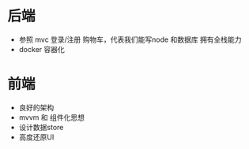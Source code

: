 # 后端

- 参照 mvc 登录/注册 购物车，代表我们能写node 和数据库 拥有全栈能力
- docker 容器化

# 前端

- 良好的架构
- mvvm 和 组件化思想
- 设计数据store
- 高度还原UI


